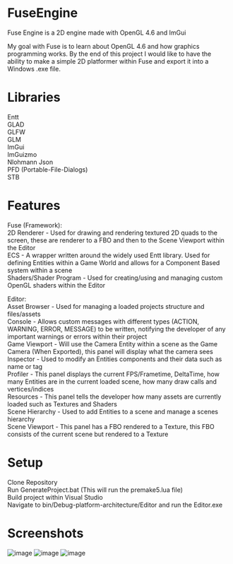 # FuseEngine
Fuse Engine is a 2D engine made with OpenGL 4.6 and ImGui <br/>

My goal with Fuse is to learn about OpenGL 4.6 and how graphics programming works. By the end of this project I would like to have the ability to make a simple 2D platformer within Fuse and export it into a Windows .exe file. <br/>

# Libraries
Entt <br/>
GLAD <br/>
GLFW <br/>
GLM <br/>
ImGui <br/>
ImGuizmo <br/>
Nlohmann Json <br/>
PFD (Portable-File-Dialogs) <br/>
STB <br/>

# Features
Fuse (Framework): <br/>
2D Renderer - Used for drawing and rendering textured 2D quads to the screen, these are renderer to a FBO and then to the Scene Viewport within the Editor <br/>
ECS - A wrapper written around the widely used Entt library. Used for defining Entities within a Game World and allows for a Component Based system within a scene <br/>
Shaders/Shader Program - Used for creating/using and managing custom OpenGL shaders within the Editor <br/>

Editor: <br/>
Asset Browser - Used for managing a loaded projects structure and files/assets <br/>
Console - Allows custom messages with different types (ACTION, WARNING, ERROR, MESSAGE) to be written, notifying the developer of any important warnings or errors within their project <br/>
Game Viewport - Will use the Camera Entity within a scene as the Game Camera (When Exported), this panel will display what the camera sees <br/>
Inspector - Used to modify an Entities components and their data such as name or tag <br/>
Profiler - This panel displays the current FPS/Frametime, DeltaTime, how many Entities are in the current loaded scene, how many draw calls and vertices/indices <br/>
Resources - This panel tells the developer how many assets are currently loaded such as Textures and Shaders <br/>
Scene Hierarchy - Used to add Entities to a scene and manage a scenes hierarchy <br/>
Scene Viewport - This panel has a FBO rendered to a Texture, this FBO consists of the current scene but rendered to a Texture <br/>

# Setup 
Clone Repository <br/>
Run GenerateProject.bat (This will run the premake5.lua file) <br/>
Build project within Visual Studio <br/>
Navigate to bin/Debug-platform-architecture/Editor and run the Editor.exe <br/>


# Screenshots
![image](https://user-images.githubusercontent.com/19360613/154978902-00b3bac9-337c-42a4-8c4d-bd36be696ac6.png)
![image](https://user-images.githubusercontent.com/19360613/154978983-8dc44004-ed79-4099-bfe4-18182a86b6e2.png)
![image](https://user-images.githubusercontent.com/19360613/154979064-a80356bf-5057-4f45-bf6e-3bef99844c59.png)


